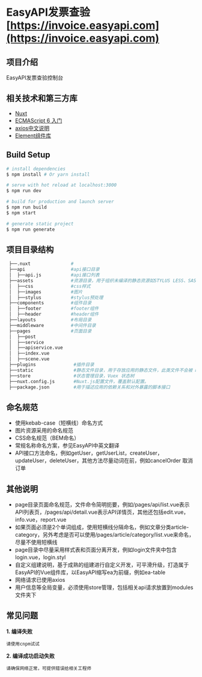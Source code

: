# EasyAPI发票查验[https://invoice.easyapi.com](https://invoice.easyapi.com)

## 项目介绍
EasyAPI发票查验控制台

## 相关技术和第三方库
* [Nuxt](https://zh.nuxtjs.org)
* [ECMAScript 6 入门](http://es6.ruanyifeng.com/)
* [axios中文说明](https://www.kancloud.cn/yunye/axios/234845)
* [Element组件库](https://element.eleme.cn/)

## Build Setup


``` bash
# install dependencies
$ npm install # Or yarn install

# serve with hot reload at localhost:3000
$ npm run dev

# build for production and launch server
$ npm run build
$ npm start

# generate static project
$ npm run generate
```

## 项目目录结构

``` bash
 ├──.nuxt               #
 ├──api                 #api接口目录
 │  ├──api.js           #api接口列表
 ├──assets              #资源目录，用于组织未编译的静态资源如STYLUS LESS、SASS 或 JavaScript
 │  ├──css              #css样式
 │  ├──images           #图片
 │  ├──stylus           #stylus预处理
 ├──components          #组件目录
 │  ├──footer           #footer组件
 │  ├──header           #header组件
 ├──layouts             #布局目录
 ├──middleware          #中间件目录
 ├──pages               #页面目录
 │  ├──post
 │  ├──service
 │  ├──apiservice.vue
 │  ├──index.vue
 │  ├──scene.vue       
 ├──plugins              #插件目录
 ├──static               #静态文件目录，用于存放应用的静态文件，此类文件不会被 Nuxt.js 调用 Webpack 进行构建编译处理
 ├──store                #状态管理目录，Vuex 状态树
 ├──nuxt.config.js       #Nuxt.js配置文件，覆盖默认配置。
 ├──package.json         #用于描述应用的依赖关系和对外暴露的脚本接口


```
## 命名规范

* 使用kebab-case（短横线）命名方式
* 图片资源采用的命名规范
* CSS命名规范（BEM命名）
* 常规名称命名方案，参见EasyAPI中英文翻译
* API接口方法命名，例如getUser，getUserList，createUser，updateUser，deleteUser，其他方法尽量动词在前，例如cancelOrder 取消订单

## 其他说明

* page目录页面命名规范，文件命令简明扼要，例如/pages/api/list.vue表示API列表页，/pages/api/detail.vue表示API详情页，其他还包括edit.vue，info.vue，report.vue
* 如果页面必须是2个单词组成，使用短横线分隔命名，例如文章分类article-category，另外考虑是否可以使用/pages/article/category/list.vue来命名，尽量不使用短横线
* page目录中尽量采用样式表和页面分离开发，例如login文件夹中包含login.vue，login.styl
* 自定义组建说明，基于成熟的组建进行自定义开发，可平滑升级，打造属于EasyAPI的Vue组件库，以EasyAPI缩写ea为前缀，例如ea-table
* 网络请求已使用axios
* 用户信息等全局变量，必须使用store管理，包括相关api请求放置到modules文件夹下


## 常见问题


**1. 编译失败**

	请使用cnpm试试

**2. 编译成功启动失败**

	请确保网络正常，可提供错误给相关工程师

